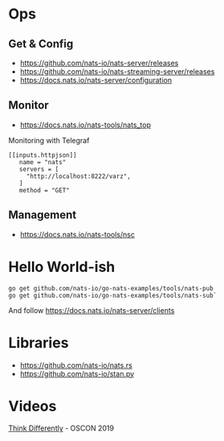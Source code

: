 # Ops

## Get & Config
- https://github.com/nats-io/nats-server/releases
- https://github.com/nats-io/nats-streaming-server/releases
- https://docs.nats.io/nats-server/configuration

## Monitor
- https://docs.nats.io/nats-tools/nats_top


Monitoring with Telegraf

```
[[inputs.httpjson]]
   name = "nats"
   servers = [
     "http://localhost:8222/varz",
   ]
   method = "GET"
```

## Management

- https://docs.nats.io/nats-tools/nsc


# Hello World-ish

```
go get github.com/nats-io/go-nats-examples/tools/nats-pub
go get github.com/nats-io/go-nats-examples/tools/nats-sub`
```

And follow https://docs.nats.io/nats-server/clients

# Libraries
- https://github.com/nats-io/nats.rs
- https://github.com/nats-io/stan.py

# Videos
[Think Differently](https://www.youtube.com/watch?v=ud-cdirF8OA) - OSCON 2019

